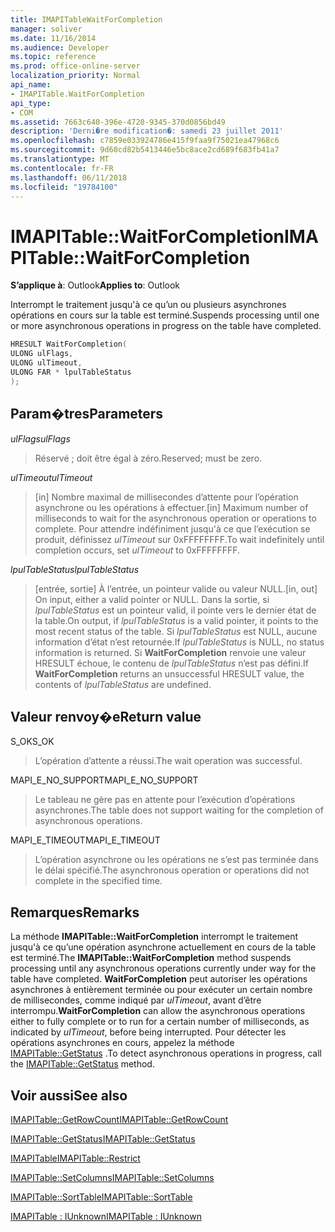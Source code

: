 ```yaml
---
title: IMAPITableWaitForCompletion
manager: soliver
ms.date: 11/16/2014
ms.audience: Developer
ms.topic: reference
ms.prod: office-online-server
localization_priority: Normal
api_name:
- IMAPITable.WaitForCompletion
api_type:
- COM
ms.assetid: 7663c640-396e-4720-9345-370d0856bd49
description: 'Derni�re modification�: samedi 23 juillet 2011'
ms.openlocfilehash: c7859e033924786e415f9faa9f75021ea47968c6
ms.sourcegitcommit: 9d60cd82b5413446e5bc8ace2cd689f683fb41a7
ms.translationtype: MT
ms.contentlocale: fr-FR
ms.lasthandoff: 06/11/2018
ms.locfileid: "19784100"
---
```

# <a name="imapitablewaitforcompletion"></a><span data-ttu-id="209a0-103">IMAPITable::WaitForCompletion</span><span class="sxs-lookup"><span data-stu-id="209a0-103">IMAPITable::WaitForCompletion</span></span>

  
  
<span data-ttu-id="209a0-104">**S’applique à**: Outlook</span><span class="sxs-lookup"><span data-stu-id="209a0-104">**Applies to**: Outlook</span></span> 
  
<span data-ttu-id="209a0-105">Interrompt le traitement jusqu'à ce qu’un ou plusieurs asynchrones opérations en cours sur la table est terminé.</span><span class="sxs-lookup"><span data-stu-id="209a0-105">Suspends processing until one or more asynchronous operations in progress on the table have completed.</span></span>
  
```cpp
HRESULT WaitForCompletion(
ULONG ulFlags,
ULONG ulTimeout,
ULONG FAR * lpulTableStatus
);
```

## <a name="parameters"></a><span data-ttu-id="209a0-106">Param�tres</span><span class="sxs-lookup"><span data-stu-id="209a0-106">Parameters</span></span>

 <span data-ttu-id="209a0-107">_ulFlags_</span><span class="sxs-lookup"><span data-stu-id="209a0-107">_ulFlags_</span></span>
  
> <span data-ttu-id="209a0-108">Réservé ; doit être égal à zéro.</span><span class="sxs-lookup"><span data-stu-id="209a0-108">Reserved; must be zero.</span></span>
    
 <span data-ttu-id="209a0-109">_ulTimeout_</span><span class="sxs-lookup"><span data-stu-id="209a0-109">_ulTimeout_</span></span>
  
> <span data-ttu-id="209a0-110">[in] Nombre maximal de millisecondes d’attente pour l’opération asynchrone ou les opérations à effectuer.</span><span class="sxs-lookup"><span data-stu-id="209a0-110">[in] Maximum number of milliseconds to wait for the asynchronous operation or operations to complete.</span></span> <span data-ttu-id="209a0-111">Pour attendre indéfiniment jusqu'à ce que l’exécution se produit, définissez _ulTimeout_ sur 0xFFFFFFFF.</span><span class="sxs-lookup"><span data-stu-id="209a0-111">To wait indefinitely until completion occurs, set  _ulTimeout_ to 0xFFFFFFFF.</span></span> 
    
 <span data-ttu-id="209a0-112">_lpulTableStatus_</span><span class="sxs-lookup"><span data-stu-id="209a0-112">_lpulTableStatus_</span></span>
  
> <span data-ttu-id="209a0-113">[entrée, sortie] À l’entrée, un pointeur valide ou valeur NULL.</span><span class="sxs-lookup"><span data-stu-id="209a0-113">[in, out] On input, either a valid pointer or NULL.</span></span> <span data-ttu-id="209a0-114">Dans la sortie, si _lpulTableStatus_ est un pointeur valid, il pointe vers le dernier état de la table.</span><span class="sxs-lookup"><span data-stu-id="209a0-114">On output, if  _lpulTableStatus_ is a valid pointer, it points to the most recent status of the table.</span></span> <span data-ttu-id="209a0-115">Si _lpulTableStatus_ est NULL, aucune information d’état n’est retournée.</span><span class="sxs-lookup"><span data-stu-id="209a0-115">If  _lpulTableStatus_ is NULL, no status information is returned.</span></span> <span data-ttu-id="209a0-116">Si **WaitForCompletion** renvoie une valeur HRESULT échoue, le contenu de _lpulTableStatus_ n’est pas défini.</span><span class="sxs-lookup"><span data-stu-id="209a0-116">If **WaitForCompletion** returns an unsuccessful HRESULT value, the contents of  _lpulTableStatus_ are undefined.</span></span> 
    
## <a name="return-value"></a><span data-ttu-id="209a0-117">Valeur renvoy�e</span><span class="sxs-lookup"><span data-stu-id="209a0-117">Return value</span></span>

<span data-ttu-id="209a0-118">S_OK</span><span class="sxs-lookup"><span data-stu-id="209a0-118">S_OK</span></span> 
  
> <span data-ttu-id="209a0-119">L’opération d’attente a réussi.</span><span class="sxs-lookup"><span data-stu-id="209a0-119">The wait operation was successful.</span></span>
    
<span data-ttu-id="209a0-120">MAPI_E_NO_SUPPORT</span><span class="sxs-lookup"><span data-stu-id="209a0-120">MAPI_E_NO_SUPPORT</span></span> 
  
> <span data-ttu-id="209a0-121">Le tableau ne gère pas en attente pour l’exécution d’opérations asynchrones.</span><span class="sxs-lookup"><span data-stu-id="209a0-121">The table does not support waiting for the completion of asynchronous operations.</span></span>
    
<span data-ttu-id="209a0-122">MAPI_E_TIMEOUT</span><span class="sxs-lookup"><span data-stu-id="209a0-122">MAPI_E_TIMEOUT</span></span> 
  
> <span data-ttu-id="209a0-123">L’opération asynchrone ou les opérations ne s’est pas terminée dans le délai spécifié.</span><span class="sxs-lookup"><span data-stu-id="209a0-123">The asynchronous operation or operations did not complete in the specified time.</span></span>
    
## <a name="remarks"></a><span data-ttu-id="209a0-124">Remarques</span><span class="sxs-lookup"><span data-stu-id="209a0-124">Remarks</span></span>

<span data-ttu-id="209a0-125">La méthode **IMAPITable::WaitForCompletion** interrompt le traitement jusqu'à ce qu’une opération asynchrone actuellement en cours de la table est terminé.</span><span class="sxs-lookup"><span data-stu-id="209a0-125">The **IMAPITable::WaitForCompletion** method suspends processing until any asynchronous operations currently under way for the table have completed.</span></span> <span data-ttu-id="209a0-126">**WaitForCompletion** peut autoriser les opérations asynchrones à entièrement terminée ou pour exécuter un certain nombre de millisecondes, comme indiqué par _ulTimeout_, avant d’être interrompu.</span><span class="sxs-lookup"><span data-stu-id="209a0-126">**WaitForCompletion** can allow the asynchronous operations either to fully complete or to run for a certain number of milliseconds, as indicated by  _ulTimeout_, before being interrupted.</span></span> <span data-ttu-id="209a0-127">Pour détecter les opérations asynchrones en cours, appelez la méthode [IMAPITable::GetStatus](imapitable-getstatus.md) .</span><span class="sxs-lookup"><span data-stu-id="209a0-127">To detect asynchronous operations in progress, call the [IMAPITable::GetStatus](imapitable-getstatus.md) method.</span></span> 
  
## <a name="see-also"></a><span data-ttu-id="209a0-128">Voir aussi</span><span class="sxs-lookup"><span data-stu-id="209a0-128">See also</span></span>



[<span data-ttu-id="209a0-129">IMAPITable::GetRowCount</span><span class="sxs-lookup"><span data-stu-id="209a0-129">IMAPITable::GetRowCount</span></span>](imapitable-getrowcount.md)
  
[<span data-ttu-id="209a0-130">IMAPITable::GetStatus</span><span class="sxs-lookup"><span data-stu-id="209a0-130">IMAPITable::GetStatus</span></span>](imapitable-getstatus.md)
  
[<span data-ttu-id="209a0-131">IMAPITable</span><span class="sxs-lookup"><span data-stu-id="209a0-131">IMAPITable::Restrict</span></span>](imapitable-restrict.md)
  
[<span data-ttu-id="209a0-132">IMAPITable::SetColumns</span><span class="sxs-lookup"><span data-stu-id="209a0-132">IMAPITable::SetColumns</span></span>](imapitable-setcolumns.md)
  
[<span data-ttu-id="209a0-133">IMAPITable::SortTable</span><span class="sxs-lookup"><span data-stu-id="209a0-133">IMAPITable::SortTable</span></span>](imapitable-sorttable.md)
  
[<span data-ttu-id="209a0-134">IMAPITable : IUnknown</span><span class="sxs-lookup"><span data-stu-id="209a0-134">IMAPITable : IUnknown</span></span>](imapitableiunknown.md)

